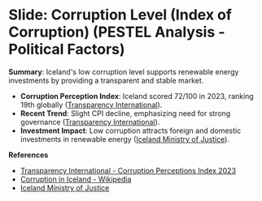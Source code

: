# Slide: Corruption Level (Index of Corruption) (PESTEL Analysis - Political Factors)

**Summary**: Iceland's low corruption level supports renewable energy investments by providing a transparent and stable market.

- **Corruption Perception Index**: Iceland scored 72/100 in 2023, ranking 19th globally ([Transparency International](https://www.transparency.org/en/cpi/2023/index/isl)).
- **Recent Trend**: Slight CPI decline, emphasizing need for strong governance ([Transparency International](https://en.wikipedia.org/wiki/Corruption_in_Iceland)).
- **Investment Impact**: Low corruption attracts foreign and domestic investments in renewable energy ([Iceland Ministry of Justice](https://www.government.is/ministries/ministry-of-justice/)).

**References**
- [Transparency International - Corruption Perceptions Index 2023](https://www.transparency.org/en/cpi/2023/index/isl)
- [Corruption in Iceland - Wikipedia](https://en.wikipedia.org/wiki/Corruption_in_Iceland)
- [Iceland Ministry of Justice](https://www.government.is/ministries/ministry-of-justice/)
